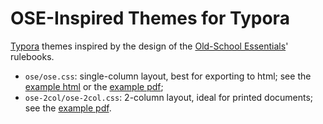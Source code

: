 # OSE-Inspired Themes for Typora

[Typora](https://typora.io) themes inspired by the design of the [Old-School Essentials](https://necroticgnome.com/pages/about-old-school-essentials)' rulebooks.

* `ose/ose.css`: single-column layout, best for exporting to html; see the [example html](ose/ose.html) or the [example pdf](ose/ose.pdf);
* `ose-2col/ose-2col.css`: 2-column layout, ideal for printed documents; see the [example pdf](ose-2col/ose-2col.pdf).
